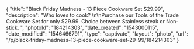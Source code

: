 {
    "title": "Black Friday Madness - 13 Piece Cookware Set $29.99",
    "description": "Who loves to cook? \n\nPurchase our Tools of the Trade Cookware Set for only $29.99. Choice between Stainless steak or Non-stick. ",
    "photoId": "184214303",
    "date_created": "1543000115",
    "date_modified": "1546466791",
    "type": "captivate",
    "layout": "photo",
    "url": "\/p\/black-friday-madness-13-piece-cookware-set-29-99\/184214303"
}